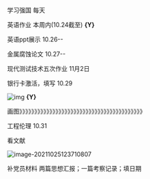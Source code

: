 学习强国  每天

英语作业  本周内(10.24截至) **{Y}**

英语ppt展示 10.26--

金属腐蚀论文 10.27--

现代测试技术五次作业  11月2日

银行卡激活，填写 10.29

![img](file:///C:/Users/12572/AppData/Local/Temp/msohtmlclip1/01/clip_image002.jpg) **{Y}**

画图》》》》》》》》》》》》》》》》》》》》》》》》》》》》》》》》》》》》》》》》》

工程伦理  10.31

看文献

 ![image-20211025123710807](E:\Git-repository\study-copyfile\image\image-20211025123710807.png)

补党员材料 两篇思想汇报；一篇考察记录；填日期

